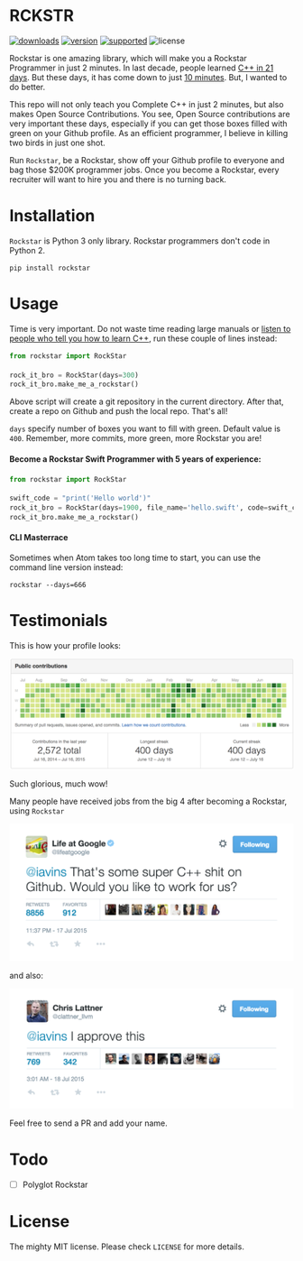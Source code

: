 # RCKSTR

[![downloads](https://img.shields.io/pypi/dm/rockstar.svg)](https://pypi.python.org/pypi/rockstar/)
[![version](https://img.shields.io/pypi/v/rockstar.svg)](https://pypi.python.org/pypi/rockstar/)
[![supported](https://img.shields.io/pypi/pyversions/rockstar.svg)](https://pypi.python.org/pypi/rockstar/)
![license](https://img.shields.io/pypi/l/rockstar.svg)

Rockstar is one amazing library, which will make you a Rockstar Programmer in just 2 minutes. In last decade, people learned [C++ in 21 days](http://www.amazon.com/dp/B0028CK0GW). But these days, it has come down to just [10 minutes](http://www.amazon.com/dp/0672324253). But, I wanted to do better.

This repo will not only teach you Complete C++ in just 2 minutes, but also makes Open Source Contributions. You see, Open Source contributions are very important these days, especially if you can get those boxes filled with green on your Github profile. As an efficient programmer, I believe in killing two birds in just one shot.

Run `Rockstar`, be a Rockstar, show off your Github profile to everyone and bag those $200K programmer jobs. Once you become a Rockstar, every recruiter will want to hire you and there is no turning back.

# Installation

`Rockstar` is Python 3 only library. Rockstar programmers don't code in Python 2.

    pip install rockstar

# Usage

Time is very important. Do not waste time reading large manuals or [listen to people who tell you how to learn C++](http://norvig.com/21-days.html), run these couple of lines instead:

```py
from rockstar import RockStar

rock_it_bro = RockStar(days=300)
rock_it_bro.make_me_a_rockstar()
```

Above script will create a git repository in the current directory. After that, create a repo on Github and push the local repo. That's all!

`days` specify number of boxes you want to fill with green. Default value is `400`. Remember, more commits, more green, more Rockstar you are!

#### Become a Rockstar Swift Programmer with 5 years of experience:

```py
from rockstar import RockStar

swift_code = "print('Hello world')"
rock_it_bro = RockStar(days=1900, file_name='hello.swift', code=swift_code)
rock_it_bro.make_me_a_rockstar()
```

#### CLI Masterrace

Sometimes when Atom takes too long time to start, you can use the command line version instead:

    rockstar --days=666

# Testimonials

This is how your profile looks:

![greens](images/greensgreensgreens.png)

Such glorious, much wow!

Many people have received jobs from the big 4 after becoming a Rockstar, using `Rockstar`

![google](images/google.png)

and also:

![swiftguy](images/theGuyWhoCreatedSwift.png)

Feel free to send a PR and add your name.

# Todo

- [ ] Polyglot Rockstar

# License

The mighty MIT license. Please check `LICENSE` for more details.
